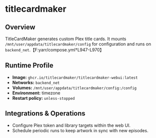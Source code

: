 # titlecardmaker

## Overview
TitleCardMaker generates custom Plex title cards. It mounts `/mnt/user/appdata/titlecardmaker/config` for configuration and runs on `backend_net`.【F:yarr/compose.yml†L947-L970】

## Runtime Profile
- **Image:** `ghcr.io/titlecardmaker/titlecardmaker-webui:latest`
- **Networks:** `backend_net`
- **Volumes:** `/mnt/user/appdata/titlecardmaker/config:/config`
- **Environment:** timezone
- **Restart policy:** `unless-stopped`

## Integrations & Operations
- Configure Plex token and library targets within the web UI.
- Schedule periodic runs to keep artwork in sync with new episodes.
